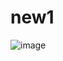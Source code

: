# new1
![image](https://user-images.githubusercontent.com/90022707/132366147-b9e987e6-de37-407c-8954-8efc238b1849.jpg)
